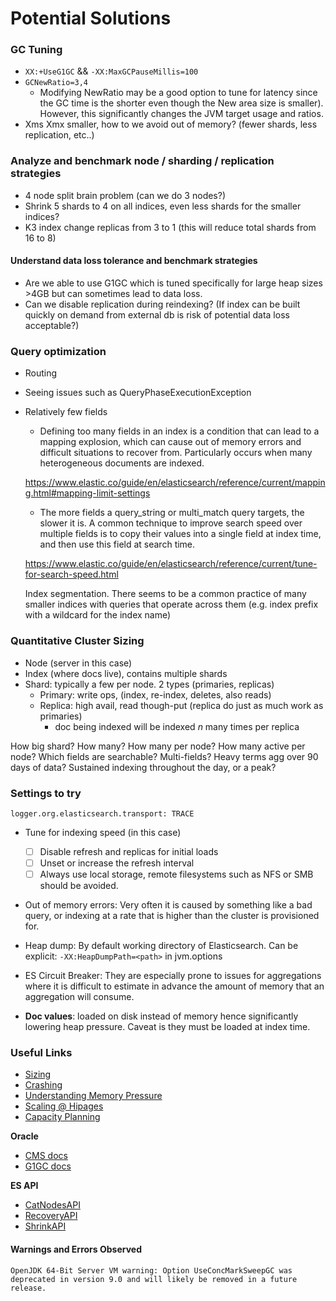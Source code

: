 # Potential Solutions

### GC Tuning
- `XX:+UseG1GC` && `-XX:MaxGCPauseMillis=100`
- `GCNewRatio=3,4` 
	- Modifying NewRatio may be a good option to tune for latency since the GC time is the shorter even though the New area size is smaller). However, this significantly changes the JVM target usage and ratios.
- Xms Xmx smaller, how to we avoid out of memory? (fewer shards, less replication, etc..)

### Analyze and benchmark node / sharding / replication strategies
- 4 node split brain problem (can we do 3 nodes?)
- Shrink 5 shards to 4 on all indices, even less shards for the smaller indices?
- K3 index change replicas from 3 to 1 (this will reduce total shards from 16 to 8)

#### Understand data loss tolerance and benchmark strategies 
- Are we able to use G1GC which is tuned specifically for large heap sizes >4GB but can sometimes lead to data loss.
- Can we disable replication during reindexing?
	(If index can be built quickly on demand from external db is risk of potential data loss acceptable?)

### Query optimization
- Routing
- Seeing issues such as QueryPhaseExecutionException

- Relatively few fields

	- Defining too many fields in an index is a condition that can lead to a mapping explosion, which can cause out of memory errors and difficult situations to recover from. Particularly occurs when many heterogeneous documents are indexed. 
	
	https://www.elastic.co/guide/en/elasticsearch/reference/current/mapping.html#mapping-limit-settings
	
	- The more fields a query_string or multi_match query targets, the slower it is. A common technique to improve search speed over multiple fields is to copy their values into a single field at index time, and then use this field at search time.

	https://www.elastic.co/guide/en/elasticsearch/reference/current/tune-for-search-speed.html

	Index segmentation. There seems to be a common practice of many smaller indices with queries that operate across them (e.g. index prefix with a wildcard for the index name)

### Quantitative Cluster Sizing
- Node (server in this case)
- Index (where docs live), contains multiple shards
- Shard: typically a few per node. 2 types (primaries, replicas)
	- Primary: write ops, (index, re-index, deletes, also reads)
	- Replica: high avail, read though-put (replica do just as much work as primaries)
		- doc being indexed will be indexed _n_ many times per replica

How big shard? How many? How many per node? How many active per node?
Which fields are searchable?
Multi-fields?
Heavy terms agg over 90 days of data?
Sustained indexing throughout the day, or a peak?

### Settings to try

`logger.org.elasticsearch.transport: TRACE`

- Tune for indexing speed (in this case)
	- [ ] Disable refresh and replicas for initial loads
	- [ ] Unset or increase the refresh interval
	- [ ] Always use local storage, remote filesystems such as NFS or SMB should be avoided.

- Out of memory errors: Very often it is caused by something like a bad query, or indexing at a rate that is higher than the cluster is provisioned for.

- Heap dump: By default working directory of Elasticsearch. Can be explicit: `-XX:HeapDumpPath=<path>` in jvm.options

- ES Circuit Breaker: They are especially prone to issues for aggregations where it is difficult to estimate in advance the amount of memory that an aggregation will consume.

- **Doc values**: loaded on disk instead of memory hence significantly lowering heap pressure. Caveat is they must be loaded at index time.


### Useful Links

- [Sizing](https://www.elastic.co/blog/found-sizing-elasticsearch)
- [Crashing](https://www.elastic.co/blog/found-crash-elasticsearch)
- [Understanding Memory Pressure](https://www.elastic.co/blog/found-understanding-memory-pressure-indicator)
- [Scaling @ Hipages](https://medium.com/hipages-engineering/scaling-elasticsearch-b63fa400ee9e)
- [Capacity Planning](https://www.elastic.co/guide/en/elasticsearch/guide/current/capacity-planning.html)

**Oracle**
- [CMS docs](https://docs.oracle.com/javase/8/docs/technotes/guides/vm/gctuning/cms.html)
- [G1GC docs](https://www.oracle.com/technical-resources/articles/java/g1gc.html#Imp)

**ES API**
- [CatNodesAPI](https://www.elastic.co/guide/en/elasticsearch/reference/current/cat-nodes.html)
- [RecoveryAPI](https://www.elastic.co/guide/en/elasticsearch/reference/master/cat-recovery.html)
- [ShrinkAPI](https://www.elastic.co/guide/en/elasticsearch/reference/master/indices-shrink-index.html)

#### Warnings and Errors Observed

`OpenJDK 64-Bit Server VM warning: Option UseConcMarkSweepGC was deprecated in version 9.0 and will likely be removed in a future release.`
